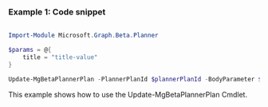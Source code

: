 ### Example 1: Code snippet

```powershell

Import-Module Microsoft.Graph.Beta.Planner

$params = @{
	title = "title-value"
}

Update-MgBetaPlannerPlan -PlannerPlanId $plannerPlanId -BodyParameter $params

```
This example shows how to use the Update-MgBetaPlannerPlan Cmdlet.

